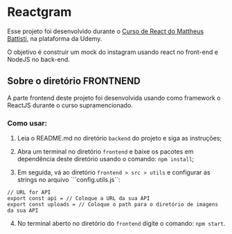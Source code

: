 # Reactgram

Esse projeto foi desenvolvido durante o [Curso de React do Mattheus Battisti](https://www.udemy.com/course/react-do-zero-a-maestria-c-hooks-router-api-projetos/), na plataforma da Udemy.

O objetivo é construir um mock do instagram usando react no front-end e NodeJS no back-end.

## Sobre o diretório FRONTNEND

A parte frontend deste projeto foi desenvolvida usando como framework o ReactJS durante o curso supramencionado.

### Como usar:

1. Leia o README.md no diretório ``backend`` do projeto e siga as instruções;

2. Abra um terminal no diretório ``frontend`` e baixe os pacotes em dependência deste diretório usando o comando: `npm install`;

3. Em seguida, vá ao diretório ``frontend > src > utils`` e configurar as strings no  arquivo ```config.utils.js``:
````
// URL for API
export const api = // Coloque a URL da sua API
export const uploads = // Coloque o path para o diretório de imagens da sua API

````
4. No terminal aberto no diretório do ``frontend`` digite o comando: `npm start`.
